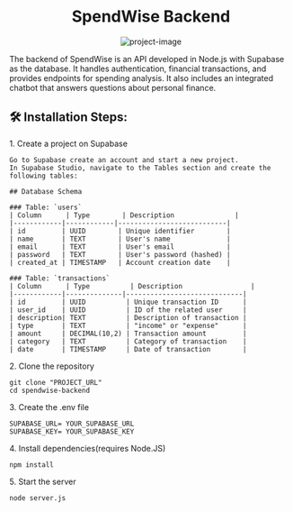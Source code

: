 <h1 align="center" id="title">SpendWise Backend</h1>

<p align="center"><img src="https://socialify.git.ci/Gabryel-w/SpendWise-Backend/image?language=1&amp;name=1&amp;owner=1&amp;pattern=Circuit+Board&amp;theme=Dark" alt="project-image"></p>

<p id="description">The backend of SpendWise is an API developed in Node.js with Supabase as the database. It handles authentication, financial transactions, and provides endpoints for spending analysis. It also includes an integrated chatbot that answers questions about personal finance.</p>

<h2>🛠️ Installation Steps:</h2>

<p>1. Create a project on Supabase</p>

```
Go to Supabase create an account and start a new project.
In Supabase Studio, navigate to the Tables section and create the following tables:

## Database Schema

### Table: `users`
| Column      | Type        | Description               |
|------------|------------|---------------------------|
| id         | UUID        | Unique identifier        |
| name       | TEXT        | User's name              |
| email      | TEXT        | User's email             |
| password   | TEXT        | User's password (hashed) |
| created_at | TIMESTAMP   | Account creation date    |

### Table: `transactions`
| Column      | Type          | Description                 |
|------------|--------------|-----------------------------|
| id         | UUID          | Unique transaction ID      |
| user_id    | UUID          | ID of the related user     |
| description| TEXT          | Description of transaction |
| type       | TEXT          | "income" or "expense"      |
| amount     | DECIMAL(10,2) | Transaction amount         |
| category   | TEXT          | Category of transaction    |
| date       | TIMESTAMP     | Date of transaction        |

```
<p>2. Clone the repository</p>

```
git clone "PROJECT_URL"
cd spendwise-backend
```
<p>3. Create the .env file</p>

```
SUPABASE_URL= YOUR_SUPABASE_URL
SUPABASE_KEY= YOUR_SUPABASE_KEY
```
<p>4. Install dependencies(requires Node.JS)</p>

```
npm install
```

<p>5. Start the server</p>

```
node server.js
```

